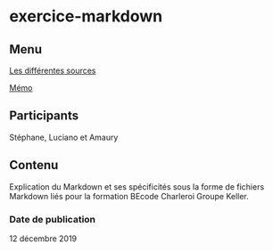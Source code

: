 # exercice-markdown

## Menu

[Les différentes sources](sources.md)   

[Mémo](markdown1.md)

## Participants
Stéphane, Luciano et Amaury

## Contenu
Explication du Markdown et ses spécificités sous la forme de fichiers Markdown liés pour la formation BEcode Charleroi Groupe Keller.

### Date de publication
12 décembre 2019

